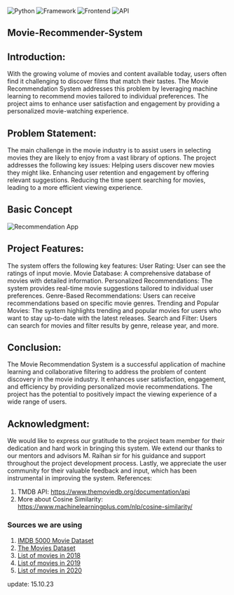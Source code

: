 ![Python](https://img.shields.io/badge/Python-3.8-blueviolet)
![Framework](https://img.shields.io/badge/Framework-Flask-red)
![Frontend](https://img.shields.io/badge/Frontend-HTML/CSS/JS-green)
![API](https://img.shields.io/badge/API-TMDB-fcba03)

## Movie-Recommender-System
## Introduction:
With the growing volume of movies and content available today, users often find it challenging to discover films that match their tastes. The Movie Recommendation System addresses this problem by leveraging machine learning to recommend movies tailored to individual preferences. The project aims to enhance user satisfaction and engagement by providing a personalized movie-watching experience.
## Problem Statement:
The main challenge in the movie industry is to assist users in selecting movies they are likely to enjoy from a vast library of options. The project addresses the following key issues:
Helping users discover new movies they might like.
Enhancing user retention and engagement by offering relevant suggestions.
Reducing the time spent searching for movies, leading to a more efficient viewing experience.

## Basic Concept 
![Recommendation App](https://user-images.githubusercontent.com/36665975/168742738-5435cf76-1a42-4d87-94b4-999e5bfc48d3.png)
## Project Features:
The system offers the following key features:
User Rating: User can see the ratings of input movie.
Movie Database: A comprehensive database of movies with detailed information.
Personalized Recommendations: The system provides real-time movie suggestions tailored to individual user preferences.
Genre-Based Recommendations: Users can receive recommendations based on specific movie genres.
Trending and Popular Movies: The system highlights trending and popular movies for users who want to stay up-to-date with the latest releases.
Search and Filter: Users can search for movies and filter results by genre, release year, and more.

## Conclusion:
The Movie Recommendation System is a successful application of machine learning and collaborative filtering to address the problem of content discovery in the movie industry. It enhances user satisfaction, engagement, and efficiency by providing personalized movie recommendations. The project has the potential to positively impact the viewing experience of a wide range of users.
## Acknowledgment:
We would like to express our gratitude to the project team member for their dedication and hard work in bringing this system. We extend our thanks to our mentors and advisors M. Raihan sir for his guidance and support throughout the project development process. Lastly, we appreciate the user community for their valuable feedback and input, which has been instrumental in improving the system.
References:
1. TMDB API:  https://www.themoviedb.org/documentation/api
2. More about Cosine Similarity: https://www.machinelearningplus.com/nlp/cosine-similarity/  

### Sources we are using
1. [IMDB 5000 Movie Dataset](https://www.kaggle.com/carolzhangdc/imdb-5000-movie-dataset)
2. [The Movies Dataset](https://www.kaggle.com/rounakbanik/the-movies-dataset)
3. [List of movies in 2018](https://en.wikipedia.org/wiki/List_of_American_films_of_2018)
4. [List of movies in 2019](https://en.wikipedia.org/wiki/List_of_American_films_of_2019)
5. [List of movies in 2020](https://en.wikipedia.org/wiki/List_of_American_films_of_2020)

update: 15.10.23  
